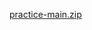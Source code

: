 [practice-main.zip](https://github.com/ninja1464/ninja1464.github.io/files/9476057/practice-main.zip)
